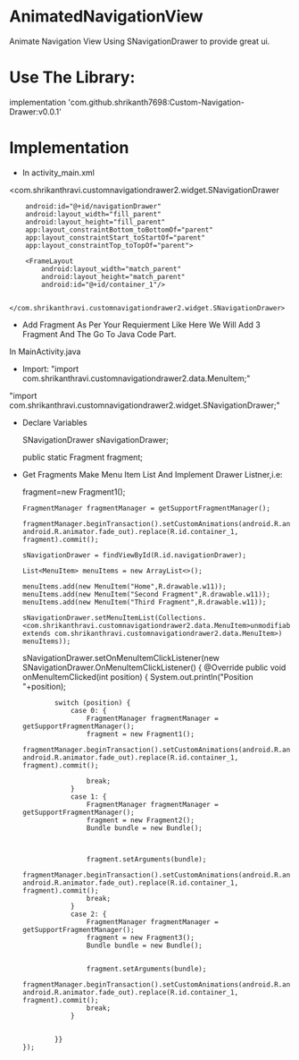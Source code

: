 # AnimatedNavigationView
Animate Navigation View Using SNavigationDrawer to provide great ui.


# Use The Library:
implementation 'com.github.shrikanth7698:Custom-Navigation-Drawer:v0.0.1'

# Implementation
 - In  activity_main.xml
 
 <com.shrikanthravi.customnavigationdrawer2.widget.SNavigationDrawer
 
        android:id="@+id/navigationDrawer"
        android:layout_width="fill_parent"
        android:layout_height="fill_parent"
        app:layout_constraintBottom_toBottomOf="parent"
        app:layout_constraintStart_toStartOf="parent"
        app:layout_constraintTop_toTopOf="parent">
        
        <FrameLayout
            android:layout_width="match_parent"
            android:layout_height="match_parent"
            android:id="@+id/container_1"/>
            
             </com.shrikanthravi.customnavigationdrawer2.widget.SNavigationDrawer>
    
 - Add Fragment As Per Your Requierment Like Here We Will Add 3 Fragment And The Go To Java Code Part.
  
  In MainActivity.java
  
  - Import:  "import com.shrikanthravi.customnavigationdrawer2.data.MenuItem;"
  
   "import com.shrikanthravi.customnavigationdrawer2.widget.SNavigationDrawer;"
  
  - Declare Variables
  
    SNavigationDrawer sNavigationDrawer;
    
    public static Fragment fragment;
  
  - Get Fragments Make Menu Item List And Implement Drawer Listner,i.e:
       
       fragment=new Fragment1();
        
        FragmentManager fragmentManager = getSupportFragmentManager();
        
        fragmentManager.beginTransaction().setCustomAnimations(android.R.animator.fade_in, android.R.animator.fade_out).replace(R.id.container_1, fragment).commit();
        
        sNavigationDrawer = findViewById(R.id.navigationDrawer);
        
        List<MenuItem> menuItems = new ArrayList<>();
        
        menuItems.add(new MenuItem("Home",R.drawable.w11));
        menuItems.add(new MenuItem("Second Fragment",R.drawable.w11));
        menuItems.add(new MenuItem("Third Fragment",R.drawable.w11));
        
        sNavigationDrawer.setMenuItemList(Collections.<com.shrikanthravi.customnavigationdrawer2.data.MenuItem>unmodifiableList((List<? extends com.shrikanthravi.customnavigationdrawer2.data.MenuItem>) menuItems));
       
       sNavigationDrawer.setOnMenuItemClickListener(new SNavigationDrawer.OnMenuItemClickListener() {
            @Override
            public void onMenuItemClicked(int position) {
                System.out.println("Position "+position);

                switch (position) {
                    case 0: {
                        FragmentManager fragmentManager = getSupportFragmentManager();
                        fragment = new Fragment1();
                        fragmentManager.beginTransaction().setCustomAnimations(android.R.animator.fade_in, android.R.animator.fade_out).replace(R.id.container_1, fragment).commit();

                        break;
                    }
                    case 1: {
                        FragmentManager fragmentManager = getSupportFragmentManager();
                        fragment = new Fragment2();
                        Bundle bundle = new Bundle();



                        fragment.setArguments(bundle);
                        fragmentManager.beginTransaction().setCustomAnimations(android.R.animator.fade_in, android.R.animator.fade_out).replace(R.id.container_1, fragment).commit();
                        break;
                    }
                    case 2: {
                        FragmentManager fragmentManager = getSupportFragmentManager();
                        fragment = new Fragment3();
                        Bundle bundle = new Bundle();


                        fragment.setArguments(bundle);
                        fragmentManager.beginTransaction().setCustomAnimations(android.R.animator.fade_in, android.R.animator.fade_out).replace(R.id.container_1, fragment).commit();
                        break;
                    }


                }}
        });
  
 
